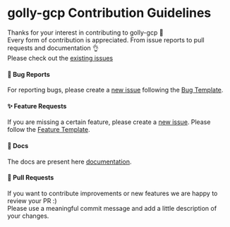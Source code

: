 # golly-gcp Contribution Guidelines

Thanks for your interest in contributing to golly-gcp 🙌\
Every form of contribution is appreciated. From issue reports to pull requests
and documentation 👌\
Please check out the
[existing issues](https://github.com/nandlabs/golly-gcp/issues)

#### 🐛 Bug Reports

For reporting bugs, please create a
[new issue](https://github.com/nandlabs/golly-gcp/issues/new/choose) following
the
[Bug Template](https://github.com/nandlabs/golly-gcp/blob/main/.github/ISSUE_TEMPLATE/bug_report.md).

#### ✨ Feature Requests

If you are missing a certain feature, please create a
[new issue](https://github.com/nandlabs/golly-gcp/issues/new/choose). Please
follow the
[Feature Template](https://github.com/nandlabs/golly-gcp/blob/main/.github/ISSUE_TEMPLATE/feature_request.md).

#### 📝 Docs

The docs are present here
[documentation](https://github.com/nandlabs/golly-gcp/blob/main/README.md).

#### 💫 Pull Requests

If you want to contribute improvements or new features we are happy to review
your PR :)\
Please use a meaningful commit message and add a little description of your
changes.
